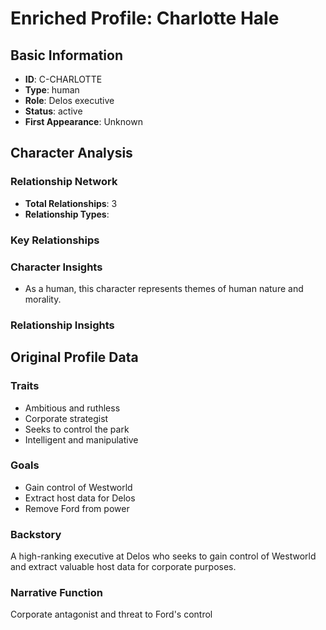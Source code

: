 # Enriched Profile: Charlotte Hale

## Basic Information
- **ID**: C-CHARLOTTE
- **Type**: human
- **Role**: Delos executive
- **Status**: active
- **First Appearance**: Unknown

## Character Analysis

### Relationship Network
- **Total Relationships**: 3
- **Relationship Types**: 

### Key Relationships

### Character Insights
- As a human, this character represents themes of human nature and morality.

### Relationship Insights


## Original Profile Data

### Traits
- Ambitious and ruthless
- Corporate strategist
- Seeks to control the park
- Intelligent and manipulative

### Goals
- Gain control of Westworld
- Extract host data for Delos
- Remove Ford from power

### Backstory
A high-ranking executive at Delos who seeks to gain control of Westworld and extract valuable host data for corporate purposes.

### Narrative Function
Corporate antagonist and threat to Ford's control
